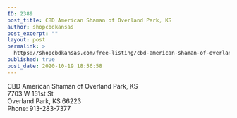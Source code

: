 ```yaml
---
ID: 2389
post_title: CBD American Shaman of Overland Park, KS
author: shopcbdkansas
post_excerpt: ""
layout: post
permalink: >
  https://shopcbdkansas.com/free-listing/cbd-american-shaman-of-overland-park-ks/
published: true
post_date: 2020-10-19 18:56:58
---
```

<!-- wp:paragraph -->
<p>CBD American Shaman of Overland Park, KS <br>7703 W 151st St <br>Overland Park, KS 66223 <br>Phone: 913-283-7377 </p>
<!-- /wp:paragraph -->

<!-- wp:block {"ref":2251} /-->